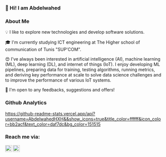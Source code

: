 ### 👋 Hi! I am Abdelwahed


### About Me
💡  I like to explore new technologies and develop software solutions.

🎓  I'm currently studying ICT engineering at The Higher school of communication of Tunis "SUP'COM".

😍 I’ve always been interested in artificial intelligence (AI), machine learning (ML), deep learning (DL), and internet of things (IoT). 
I enjoy developing ML pipelines, preparing data for training, testing algorithms, running metrics, and deriving key performance at scale to solve data science challenges and to improve the performance of various IoT systems.

📄 I'm open to any feedbacks, suggestions and offers!

### Github Analytics

https://github-readme-stats.vercel.app/api?username=AbdelwahedHXH&&show_icons=true&title_color=ffffff&icon_color=bb2acf&text_color=daf7dc&bg_color=151515


### Reach me via:

[<img align="left" alt="AbdelwahedHXH | LinkedIn" width="22px" src="https://cdn.jsdelivr.net/npm/simple-icons@v3/icons/linkedin.svg" />][linkedin]
[<img align="left" alt="AbdelwahedHXH | Twitter" width="22px" src="https://cdn.jsdelivr.net/npm/simple-icons@v3/icons/twitter.svg" />][twitter]


[linkedin]: https://linkedin.com/in/abdelwahed-rebhi
[twitter]: https://twitter.com/AbdelwahedRebhi






